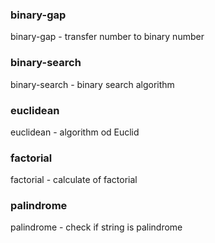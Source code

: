 ### binary-gap
binary-gap - transfer number to binary number

### binary-search
binary-search - binary search algorithm

### euclidean
euclidean - algorithm od Euclid

### factorial
factorial - calculate of factorial

### palindrome
palindrome - check if string is palindrome
